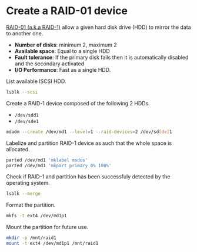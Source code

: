 # Create a RAID-01 device

[RAID-01 (a.k.a RAID-1)](https://en.wikipedia.org/wiki/Standard_RAID_levels#RAID_1) allow a given hard disk drive (HDD) to mirror the data to another one.

* **Number of disks**: minimum 2, maximum 2
* **Available space**: Equal to a single HDD
* **Fault tolerance**: If the primary disk fails then it is automatically disabled and the secondary activated
* **I/O Performance**: Fast as a single HDD. 

List available ISCSI HDD.

```bash
lsblk --scsi
```

Create a RAID-1 device composed of the following 2 HDDs.

* `/dev/sdd1`
* `/dev/sde1`

```bash
mdadm --create /dev/md1 --level=1 --raid-devices=2 /dev/sd[de]1
```

Labelize and partition RAID-1 device as such that the whole space is allocated.

```bash
parted /dev/md1 'mklabel msdos'
parted /dev/md1 'mkpart primary 0% 100%'
```

Check if RAID-1 and partition has been successfuly detected by the operating system.

```bash
lsblk --merge
```

Format the partition.

```bash
mkfs -t ext4 /dev/md1p1
```

Mount the partition for future use.

```bash
mkdir -p /mnt/raid1
mount -t ext4 /dev/md1p1 /mnt/raid1
```